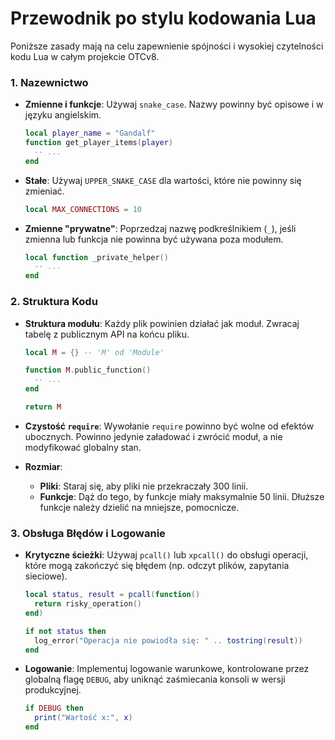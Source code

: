 # Przewodnik po stylu kodowania Lua

Poniższe zasady mają na celu zapewnienie spójności i wysokiej czytelności kodu Lua w całym projekcie OTCv8.

### 1. Nazewnictwo

- **Zmienne i funkcje**: Używaj `snake_case`. Nazwy powinny być opisowe i w języku angielskim.
  ```lua
  local player_name = "Gandalf"
  function get_player_items(player)
    -- ...
  end
  ```
- **Stałe**: Używaj `UPPER_SNAKE_CASE` dla wartości, które nie powinny się zmieniać.
  ```lua
  local MAX_CONNECTIONS = 10
  ```
- **Zmienne "prywatne"**: Poprzedzaj nazwę podkreślnikiem (`_`), jeśli zmienna lub funkcja nie powinna być używana poza modułem.
  ```lua
  local function _private_helper()
    -- ...
  end
  ```

### 2. Struktura Kodu

- **Struktura modułu**: Każdy plik powinien działać jak moduł. Zwracaj tabelę z publicznym API na końcu pliku.
  ```lua
  local M = {} -- 'M' od 'Module'

  function M.public_function()
    -- ...
  end

  return M
  ```
- **Czystość `require`**: Wywołanie `require` powinno być wolne od efektów ubocznych. Powinno jedynie załadować i zwrócić moduł, a nie modyfikować globalny stan.

- **Rozmiar**:
  - **Pliki**: Staraj się, aby pliki nie przekraczały 300 linii.
  - **Funkcje**: Dąż do tego, by funkcje miały maksymalnie 50 linii. Dłuższe funkcje należy dzielić na mniejsze, pomocnicze.

### 3. Obsługa Błędów i Logowanie

- **Krytyczne ścieżki**: Używaj `pcall()` lub `xpcall()` do obsługi operacji, które mogą zakończyć się błędem (np. odczyt plików, zapytania sieciowe).
  ```lua
  local status, result = pcall(function()
    return risky_operation()
  end)

  if not status then
    log_error("Operacja nie powiodła się: " .. tostring(result))
  end
  ```
- **Logowanie**: Implementuj logowanie warunkowe, kontrolowane przez globalną flagę `DEBUG`, aby uniknąć zaśmiecania konsoli w wersji produkcyjnej.
  ```lua
  if DEBUG then
    print("Wartość x:", x)
  end
  ```